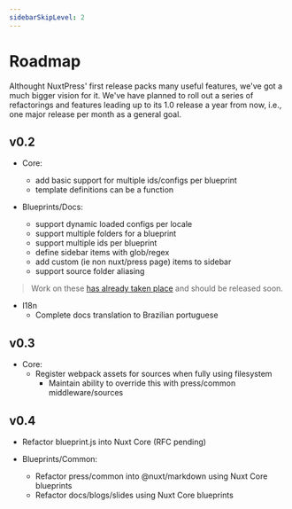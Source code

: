 ```yaml
---
sidebarSkipLevel: 2
---
```


# Roadmap

Althought NuxtPress' first release packs many useful features, we've got a much bigger vision for it. We've have planned to roll out a series of refactorings and features leading up to its 1.0 release a year from now, i.e., one major release per month as a general goal.

## v0.2

- Core:
  - add basic support for multiple ids/configs per blueprint
  - template definitions can be a function

- Blueprints/Docs:
  - support dynamic loaded configs per locale
  - support multiple folders for a blueprint
  - support multiple ids per blueprint
  - define sidebar items with glob/regex
  - add custom (ie non nuxt/press page) items to sidebar
  - support source folder aliasing

> Work on these [has already taken place](https://github.com/nuxt/press/pull/44) and should be released soon.

- I18n
  - Complete docs translation to Brazilian portuguese

## v0.3

- Core:
  - Register webpack assets for sources when fully using filesystem
    - Maintain ability to override this with press/common middleware/sources

## v0.4

- Refactor blueprint.js into Nuxt Core (RFC pending)

- Blueprints/Common:
  - Refactor press/common into @nuxt/markdown using Nuxt Core blueprints
  - Refactor docs/blogs/slides using Nuxt Core blueprints
